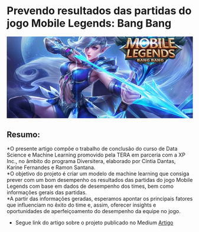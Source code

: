 # Prevendo resultados das partidas do jogo Mobile Legends: Bang Bang


![MobileLegends](game.jpeg)


## Resumo:
  *O presente artigo compõe o trabalho de conclusão do curso de Data Science e Machine Learning promovido pela TERA em parceria com a XP Inc., no âmbito do programa Diversitera, elaborado por Cíntia Dantas, Karine Fernandes e Ramon Santana.<br />
  *O objetivo do projeto é criar um modelo de machine learning que consiga prever com um bom desempenho os resultados das partidas do jogo Mobile Legends com base em dados de desempenho dos times, bem como informações gerais das partidas.<br />
  *A partir das informações geradas, esperamos apontar os principais fatores que influenciam no êxito do time e, assim, oferecer insights e oportunidades de aperfeiçoamento do desempenho da equipe no jogo.<br />
- Segue link do artigo sobre o projeto publicado no Medium 
[Artigo](https://medium.com/@cintiamcdantas/prevendo-resultados-das-partidas-do-jogo-mobile-legends-bang-bang-9717b8f3bb6a)
